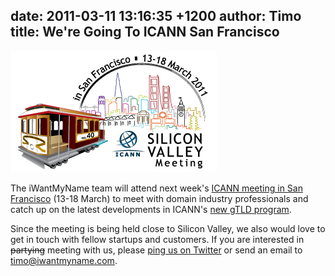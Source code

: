 date: 2011-03-11 13:16:35 +1200
author: Timo
title: We're Going To ICANN San Francisco
----

 

![svsf-logo-final-330x194-08feb11.png](/media/2011-03-11-svsf-logo-final-330x194-08feb11.png)

 

The iWantMyName team will attend next week's [ICANN meeting in San Francisco](http://svsf40.icann.org/) (13-18 March) to meet with domain industry professionals and catch up on the latest developments in ICANN's [new gTLD program](http://www.icann.org/en/topics/new-gtld-program.htm).

Since the meeting is being held close to Silicon Valley, we also would love to get in touch with fellow startups and customers. If you are interested in <del>partying</del> meeting with us, please [ping us on Twitter](https://twitter.com/iwantmyname) or send an email to [timo@iwantmyname.com](mailto:timo@iwantmyname.com).
